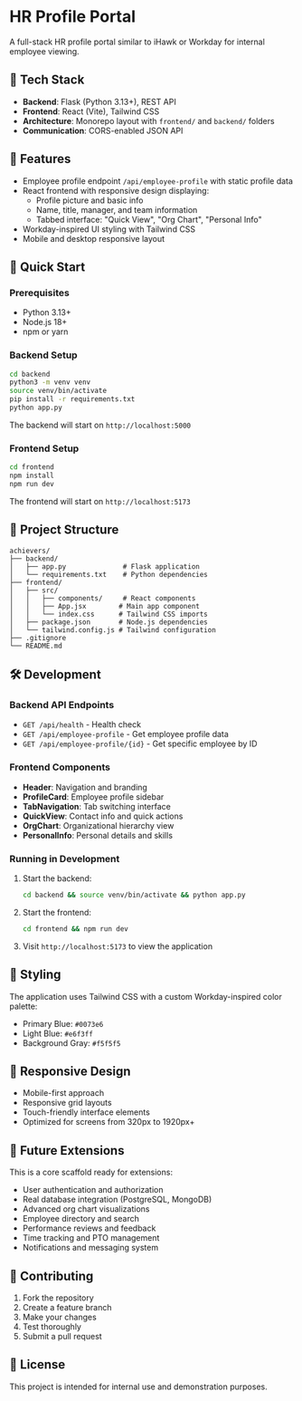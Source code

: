 # HR Profile Portal

A full-stack HR profile portal similar to iHawk or Workday for internal employee viewing.

## 🧱 Tech Stack

- **Backend**: Flask (Python 3.13+), REST API
- **Frontend**: React (Vite), Tailwind CSS
- **Architecture**: Monorepo layout with `frontend/` and `backend/` folders
- **Communication**: CORS-enabled JSON API

## 🎯 Features

- Employee profile endpoint `/api/employee-profile` with static profile data
- React frontend with responsive design displaying:
  - Profile picture and basic info
  - Name, title, manager, and team information
  - Tabbed interface: "Quick View", "Org Chart", "Personal Info"
- Workday-inspired UI styling with Tailwind CSS
- Mobile and desktop responsive layout

## 🚀 Quick Start

### Prerequisites

- Python 3.13+
- Node.js 18+
- npm or yarn

### Backend Setup

```bash
cd backend
python3 -m venv venv
source venv/bin/activate
pip install -r requirements.txt
python app.py
```

The backend will start on `http://localhost:5000`

### Frontend Setup

```bash
cd frontend
npm install
npm run dev
```

The frontend will start on `http://localhost:5173`

## 📁 Project Structure

```
achievers/
├── backend/
│   ├── app.py              # Flask application
│   └── requirements.txt    # Python dependencies
├── frontend/
│   ├── src/
│   │   ├── components/     # React components
│   │   ├── App.jsx        # Main app component
│   │   └── index.css      # Tailwind CSS imports
│   ├── package.json       # Node.js dependencies
│   └── tailwind.config.js # Tailwind configuration
├── .gitignore
└── README.md
```

## 🛠 Development

### Backend API Endpoints

- `GET /api/health` - Health check
- `GET /api/employee-profile` - Get employee profile data
- `GET /api/employee-profile/{id}` - Get specific employee by ID

### Frontend Components

- **Header**: Navigation and branding
- **ProfileCard**: Employee profile sidebar
- **TabNavigation**: Tab switching interface
- **QuickView**: Contact info and quick actions
- **OrgChart**: Organizational hierarchy view
- **PersonalInfo**: Personal details and skills

### Running in Development

1. Start the backend:
   ```bash
   cd backend && source venv/bin/activate && python app.py
   ```

2. Start the frontend:
   ```bash
   cd frontend && npm run dev
   ```

3. Visit `http://localhost:5173` to view the application

## 🎨 Styling

The application uses Tailwind CSS with a custom Workday-inspired color palette:

- Primary Blue: `#0073e6`
- Light Blue: `#e6f3ff`
- Background Gray: `#f5f5f5`

## 📱 Responsive Design

- Mobile-first approach
- Responsive grid layouts
- Touch-friendly interface elements
- Optimized for screens from 320px to 1920px+

## 🔮 Future Extensions

This is a core scaffold ready for extensions:

- User authentication and authorization
- Real database integration (PostgreSQL, MongoDB)
- Advanced org chart visualizations
- Employee directory and search
- Performance reviews and feedback
- Time tracking and PTO management
- Notifications and messaging system

## 🤝 Contributing

1. Fork the repository
2. Create a feature branch
3. Make your changes
4. Test thoroughly
5. Submit a pull request

## 📄 License

This project is intended for internal use and demonstration purposes.